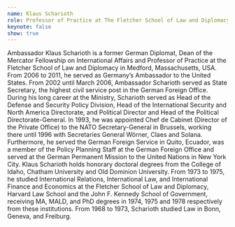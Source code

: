 ```yaml
---
name: Klaus Scharioth
role: Professor of Practice at The Fletcher School of Law and Diplomacy and Dean of the Mercator College for International Affairs in Germany
keynote: false
show: true
---
```


Ambassador Klaus Scharioth is a former German Diplomat, Dean of the Mercator Fellowship on International Affairs and Professor of Practice at the Fletcher School of Law and Diplomacy in Medford, Massachusetts, USA.
From 2006 to 2011, he served as Germany’s Ambassador to the United States. From 2002 until March 2006, Ambassador Scharioth served as State Secretary, the highest civil service post in the German Foreign Office. During his long career at the Ministry, Scharioth served as Head of the Defense and Security Policy Division, Head of the International Security and North America Directorate, and Political Director and Head of the Political Directorate-General. In 1993, he was appointed Chef de Cabinet (Director of the Private Office) to the NATO Secretary-General in Brussels, working there until 1996 with Secretaries General Wörner, Claes and Solana. Furthermore, he served the German Foreign Service in Quito, Ecuador, was a member of the Policy Planning Staff at the German Foreign Office and served at the German Permanent Mission to the United Nations in New York City.
Klaus Scharioth holds honorary doctoral degrees from the College of Idaho, Chatham University and Old Dominion University. From 1973 to 1975, he studied International Relations, International Law, and International Finance and Economics at the Fletcher School of Law and Diplomacy, Harvard Law School and the John F. Kennedy School of Government, receiving MA, MALD, and PhD degrees in 1974, 1975 and 1978 respectively from these institutions. From 1968 to 1973, Scharioth studied Law in Bonn, Geneva, and Freiburg.